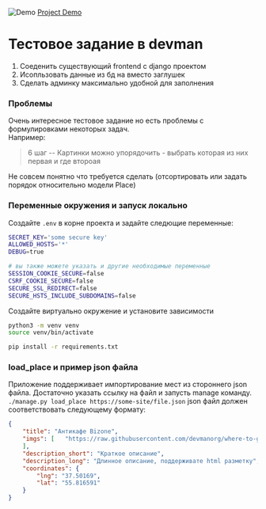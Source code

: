 ![Demo](demo.gif)
[Project Demo](http://mariownyou.pythonanywhere.com)

# Тестовое задание в devman
1. Соеденить существующий frontend с django проектом
2. Исопльзовать данные из бд на вместо заглушек
3. Сделать админку максимально удобной для заполнения

### Проблемы
Очень интересное тестовое задание но есть проблемы с формулировками некоторых задач.  
Например:

> 6 шаг -- Картинки можно упорядочить - выбрать которая из них первая и где второая  

Не совсем понятно что требуется сделать (отсортировать или задать порядок относительно модели Place)


### Переменные окружения и запуск локально
Создайте `.env` в корне проекта и задайте следющие переменные:

```bash
SECRET_KEY='some secure key'
ALLOWED_HOSTS='*'
DEBUG=true

# вы также можете указать и другие необходимые переменные
SESSION_COOKIE_SECURE=false
CSRF_COOKIE_SECURE=false
SECURE_SSL_REDIRECT=false
SECURE_HSTS_INCLUDE_SUBDOMAINS=false
```



Создайте виртуально окружение и установите зависимости

``` bash
python3 -m venv venv
source venv/bin/activate

pip install -r requirements.txt
```



### load_place и пример json файла
Приложение поддерживает импортирование мест из стороннего json файла. 
Достаточно указать ссылку на файл и запусть manage команду.  `./manage.py load_place https://some-site/file.json`
json файл должен соответствовать следующему формату: 

``` json
{
    "title": "Антикафе Bizone",
    "imgs": [   "https://raw.githubusercontent.com/devmanorg/where-to-go-places/master/media/1f09226ae0edf23d20708b4fcc498ffd.jpg",
    ],
    "description_short": "Краткое описание",
    "description_long": "Длинное описание, поддерживате html разметку",
    "coordinates": {
        "lng": "37.50169",
        "lat": "55.816591"
    }
}
```


